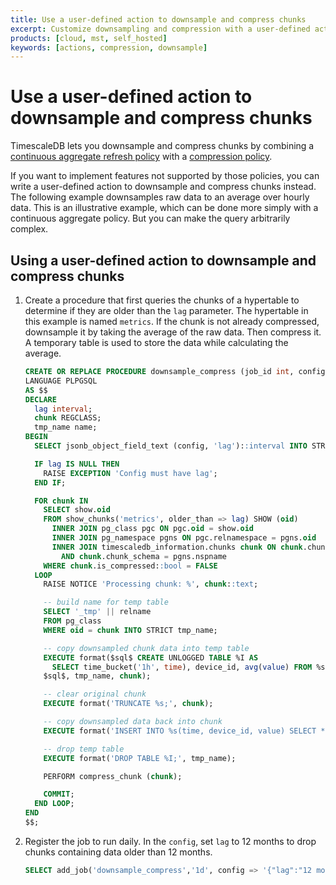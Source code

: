 ```yaml
---
title: Use a user-defined action to downsample and compress chunks
excerpt: Customize downsampling and compression with a user-defined action
products: [cloud, mst, self_hosted]
keywords: [actions, compression, downsample]
---
```


# Use a user-defined action to downsample and compress chunks

TimescaleDB lets you downsample and compress chunks by combining a
[continuous aggregate refresh policy][cagg-refresh] with a
[compression policy][compression].

If you want to implement features not supported by those policies, you can write
a user-defined action to downsample and compress chunks instead. The following
example downsamples raw data to an average over hourly data. This is an
illustrative example, which can be done more simply with a continuous aggregate
policy. But you can make the query arbitrarily complex.

<Procedure>

## Using a user-defined action to downsample and compress chunks

1.  Create a procedure that first queries the chunks of a hypertable to
    determine if they are older than the `lag` parameter. The hypertable in this
    example is named `metrics`. If the chunk is not already compressed,
    downsample it by taking the average of the raw data. Then compress it. A
    temporary table is used to store the data while calculating the average.

    ```sql
    CREATE OR REPLACE PROCEDURE downsample_compress (job_id int, config jsonb)
    LANGUAGE PLPGSQL
    AS $$
    DECLARE
      lag interval;
      chunk REGCLASS;
      tmp_name name;
    BEGIN
      SELECT jsonb_object_field_text (config, 'lag')::interval INTO STRICT lag;

      IF lag IS NULL THEN
        RAISE EXCEPTION 'Config must have lag';
      END IF;

      FOR chunk IN
        SELECT show.oid
        FROM show_chunks('metrics', older_than => lag) SHOW (oid)
          INNER JOIN pg_class pgc ON pgc.oid = show.oid
          INNER JOIN pg_namespace pgns ON pgc.relnamespace = pgns.oid
          INNER JOIN timescaledb_information.chunks chunk ON chunk.chunk_name = pgc.relname
            AND chunk.chunk_schema = pgns.nspname
        WHERE chunk.is_compressed::bool = FALSE
      LOOP
        RAISE NOTICE 'Processing chunk: %', chunk::text;

        -- build name for temp table
        SELECT '_tmp' || relname
        FROM pg_class
        WHERE oid = chunk INTO STRICT tmp_name;

        -- copy downsampled chunk data into temp table
        EXECUTE format($sql$ CREATE UNLOGGED TABLE %I AS
          SELECT time_bucket('1h', time), device_id, avg(value) FROM %s GROUP BY 1, 2;
        $sql$, tmp_name, chunk);

        -- clear original chunk
        EXECUTE format('TRUNCATE %s;', chunk);

        -- copy downsampled data back into chunk
        EXECUTE format('INSERT INTO %s(time, device_id, value) SELECT * FROM %I;', chunk, tmp_name);

        -- drop temp table
        EXECUTE format('DROP TABLE %I;', tmp_name);

        PERFORM compress_chunk (chunk);

        COMMIT;
      END LOOP;
    END
    $$;
    ```

1.  Register the job to run daily. In the `config`, set `lag` to 12 months
    to drop chunks containing data older than 12 months.

    ```sql
    SELECT add_job('downsample_compress','1d', config => '{"lag":"12 month"}');
    ```

</Procedure>

[cagg-refresh]: /use-timescale/:currentVersion:/continuous-aggregates/create-a-continuous-aggregate/
[compression]: /use-timescale/:currentVersion:/compression/about-compression/
